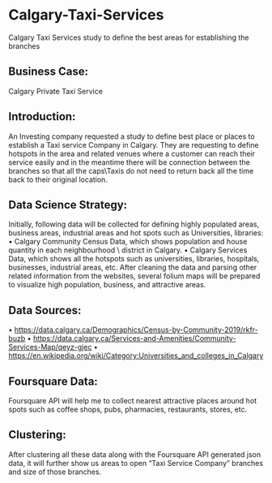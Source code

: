 # Calgary-Taxi-Services
Calgary Taxi Services study to define the best areas for establishing the branches

## Business Case:
Calgary Private Taxi Service

## Introduction:
An Investing company requested a study to define best place or places to establish a Taxi service Company in Calgary. They are requesting to define hotspots in the area and related venues where a customer can reach their service easily and in the meantime there will be connection between the branches so that all the caps\Taxis do not need to return back all the time back to their original location.

## Data Science Strategy:
Initially, following data will be collected for defining highly populated areas, business areas, industrial areas and hot spots such as Universities, libraries:
•	Calgary Community Census Data, which shows population and house quantity in each neighbourhood \ district in Calgary.
•	 Calgary Services Data, which shows all the hotspots such as universities, libraries, hospitals, businesses, industrial areas, etc.
After cleaning the data and parsing other related information from the websites, several folium maps will be prepared to visualize high population, business, and attractive areas. 

## Data Sources:
•	https://data.calgary.ca/Demographics/Census-by-Community-2019/rkfr-buzb
•	https://data.calgary.ca/Services-and-Amenities/Community-Services-Map/qeyz-gjec
•	https://en.wikipedia.org/wiki/Category:Universities_and_colleges_in_Calgary

## Foursquare Data:
Foursquare API will help me to collect nearest attractive places around hot spots such as coffee shops, pubs, pharmacies, restaurants, stores, etc. 

## Clustering:
After clustering all these data along with the Foursquare API generated json data, it will further show us areas to open “Taxi Service Company” branches and size of those branches.
